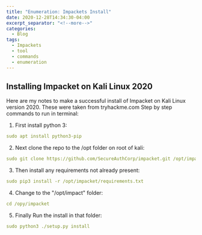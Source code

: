 ```yaml
---
title: "Enumeration: Impackets Install"
date: 2020-12-28T14:34:30-04:00
excerpt_separator: "<!--more-->"
categories:
  - Blog
tags:
  - Impackets
  - tool
  - commands
  - enumeration
---
```


## Installing Impacket on Kali Linux 2020

Here are my notes to make a successful install of Impacket on Kali Linux version 2020. These were taken from tryhackme.com
Step by step commands to run in terminal:

1. First install python 3:

```yaml
sudo apt install python3-pip
```

2. Next clone the repo to the /opt folder on root of kali:

```yaml
sudo git clone https://github.com/SecureAuthCorp/impacket.git /opt/impacket
```

3. Then install any requirements not already present:

```yaml
sudo pip3 install -r /opt/impacket/requirements.txt
```

4. Change to the "/opt/impact" folder:

```yaml
cd /opy/impacket
```

5. Finally Run the install in that folder:

```yaml
sudo python3 ./setup.py install
```
